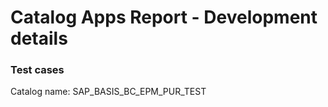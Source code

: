 # Catalog Apps Report - Development details

### Test cases

Catalog name: SAP_BASIS_BC_EPM_PUR_TEST

